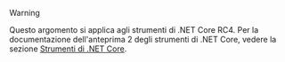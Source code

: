 > [!WARNING]
> Questo argomento si applica agli strumenti di .NET Core RC4. Per la documentazione dell'anteprima 2 degli strumenti di .NET Core, vedere la sezione [Strumenti di .NET Core](/dotnet/articles/core/tools/index).

<!--HONumber=Feb17_HO2-->


